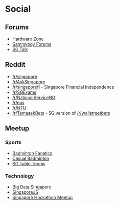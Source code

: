 # Social

## Forums

- [Hardware Zone](https://forums.hardwarezone.com.sg)
- [Sammyboy Forums](https://www.sammyboy.com)
- [SG Talk](https://sgtalk.org/mybb/index.php)

## Reddit

- [/r/singapore](https://www.reddit.com/r/singapore/)
- [/r/AskSingapore](https://www.reddit.com/r/askSingapore/)
- [/r/singaporefi](https://www.reddit.com/r/singaporefi/) - Singapore Financial Independence
- [/r/SGExams](https://www.reddit.com/r/SGExams/)
- [/r/NationalServiceNG](https://www.reddit.com/r/NationalServiceSG/)
- [/r/nus](https://www.reddit.com/r/nus/)
- [/r/NTU](https://www.reddit.com/r/NTU/)
- [/r/TemasekBets](https://www.reddit.com/r/TemasekBets/) - SG version of [/r/wallstreetbets](https://www.reddit.com/r/wallstreetbets)

## Meetup

### Sports

- [Badminton Fanatics](https://www.meetup.com/Badminton-Fanatics/)
- [Casual Badminton](https://www.meetup.com/Casual-Badminton-Wednesdays-Toa-Payoh-Safra/)
- [SG Table Tennis](https://www.meetup.com/SgTableTennis/)

### Technology

- [Big Data Singapore](https://www.meetup.com/Big-Data-Singapore-Dataconomy/)
- [SingaporeJS](https://www.meetup.com/Singapore-JS/)
- [Singapore Hackathon Meetup](https://www.meetup.com/Singapore-Hackathon-Meetup/)